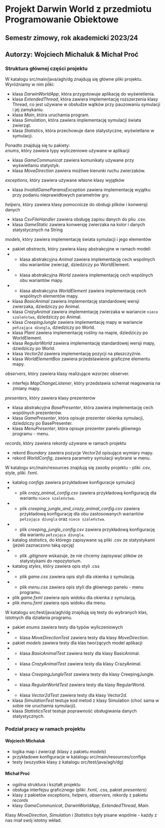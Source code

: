 # Projekt Darwin World z przedmiotu Programowanie Obiektowe
## Semestr zimowy, rok akademicki 2023/24
## Autorzy: Wojciech Michaluk & Michał Proć

### Struktura głównej części projektu
W katalogu src/main/java/agh/dg znajdują się główne pliki projektu.
Wyróżniamy w nim pliki:
- klasa *DarwinWorldApp*, która przygotowuje aplikację do wyświetlenia.
- klasa *ExtendedThread*, która zawiera implementację rozszerzenia klasy Thread, co jest używane w obsłudze wątków przy pauzowaniu symulacji i jej zamykaniu.
- klasa *Main*, która uruchamia program.
- klasa *Simulation*, która zawiera implementację symulacji świata zwierząt.
- klasa *Statistics*, która przechowuje dane statystyczne, wyświetlane w symulacji.

Ponadto znajdują się tu pakiety:   
*enums*, który zawiera typy wyliczeniowe używane w aplikacji
- klasa *GameCommunicat* zawiera komunikaty używane przy wyświetlaniu statystyk.
- klasa *MoveDirection* zawiera możliwe kierunki ruchu zwierzaków.

*exceptions*, który zawiera używane własne klasy wyjątków
- klasa *InvalidGameParamsException* zawiera implementację wyjątku przy podaniu nieprawidłowych parametrów gry.

*helpers*, który zawiera klasy pomocnicze do obsługi plików i konwersji danych
- klasa *CsvFileHandler* zawiera obsługę zapisu danych do pliu .csv.
- klasa *GameStatic* zawiera konwersję zwierzaka na kolor i danych statystycznych na String

*models*, który zawiera implementację świata symulacji i jego elementów
- pakiet *abstracts*, który zawiera klasy abstrakcyjne w ramach modeli
- - klasa abstrakcyjna *Animal* zawiera implementację cech wspólnych obu wariantów zwierząt, dziedziczy po WorldElement.
- - klasa abstrakcyjna *World* zawiera implementację cech wspólnych obu wariantów mapy.
- - klasa abstrakcyjna *WorldElement* zawiera implementację cech wspólnych elementów mapy.
- klasa *BasicAnimal* zawiera implementację standardowej wersji zwierzaka, dziedziczy po Animal.
- klasa *CrazyAnimal* zawiera implementację zwierzaka w wariancie ```nieco szaleństwa```, dziedziczy po Animal.
- klasa *CreepingJungle* zawiera implementację mapy w wariancie ```pełzająca dżungla```, dziedziczy po World.
- klasa *Plant* zawiera implementację rośliny na mapie, dziedziczy po WorldElement.
- klasa *RegularWorld* zawiera implementację standardowej wersji mapy, dziedziczy po World.
- klasa *Vector2d* zawiera implementację pozycji na płaszczyźnie.
- klasa *WorldElementBox* zawiera przedstawienie graficzne elementu mapy.

*observers*, który zawiera klasy realizujące wzorzec observer.
- interfejs *MapChangeListener*, który przedstawia schemat reagowania na zmiany mapy.

*presenters*, który zawiera klasy prezenterów
- klasa abstrakcyjna *BasePresenter*, która zawiera implementację cech wspólnych prezenterów.
- klasa *GamePresenter*, która opisuje prezenter okienka symulacji, dziedziczy po BasePresenter.
- klasa *MenuPresenter*, która opisuje prezenter panelu głównego programu - menu.

*records*, który zawiera rekordy używane w ramach projektu
- rekord *Boundary* zawiera pozycje Vector2d opisujące wymiary mapy.
- rekord *WorldConfig*, zawiera parametry symulacji wybrane w menu. 

W katalogu src/main/resources znajdują się zasoby projektu - pliki .csv, style, pliki .fxml.
- katalog *configs* zawiera przykładowe konfiguracje symulacji
- - plik *crazy_animal_config.csv* zawiera przykładową konfigurację dla wariantu ```nieco szaleństwa```.
- - plik *creeping_jungle_and_crazy_animal_config.csv* zawiera przykładową konfigurację dla obu zastosowanych wariantów ```pełzająca dżungla``` oraz ```nieco szaleństwa```.
- - plik *creeping_jungle_config.csv* zawiera przykładową konfigurację dla wariantu ```pełzająca dżungla```.
- katalog *statistics*, do którego zapisywane są pliki .csv ze statystykami (jeżeli zaznaczono taką opcję)
- - plik *.gitignore* wskazuje, że nie chcemy zapisywać plików ze statystykami do repozytorium.
- katalog *styles*, który zawiera opis styli .css
- - plik *game.css* zawiera opis styli dla okienka z symulacją.
- - plik *menu.css* zawiera opis styli dla głównego panelu - menu programu.
- plik *game.fxml* zawiera opis widoku dla okienka z symulacją.
- plik *menu.fxml* zawiera opis widoku dla menu.

W katalogu src/test/java/agh/dg znajdują się testy do wybranych klas, istotnych dla działania programu.
- pakiet *enums* zawiera testy dla typów wyliczeniowych
- - klasa *MoveDirectionTest* zawiera testy dla klasy *MoveDirection*.
- pakiet *models* zawiera testy dla klas tworzących model aplikacji
- - klasa *BasicAnimalTest* zawiera testy dla klasy BasicAnimal.
- - klasa *CrazyAnimalTest* zawiera testy dla klasy CrazyAnimal.
- - klasa *CreepingJungleTest* zawiera testy dla klasy CreepingJungle.
- - klasa *RegularWorldTest* zawiera testy dla klasy RegularWorld.
- - klasa *Vector2dTest* zawiera testy dla klasy Vector2d.
- klasa *SimulationTest* testuje kod metod z klasy Simulation (choć sama w sobie nie uruchamia symulacji).
- klasa *StatisticsTest* testuje poprawność obsługiwania danych statystycznych. 

### Podział pracy w ramach projektu

#### Wojciech Michaluk
- logika map i zwierząt (klasy z pakietu *models*)
- przykładowe konfiguracje w katalogu src/main/resources/configs
- testy (wszystkie klasy z katalogu src/test/java/agh/dg)

#### Michał Proć
- ogólna struktura i kształt projektu
- obsługa interfejsu graficznego (pliki .fxml, .css, pakiet *presenters*)
- klasy z pakietów *exceptions*, *helpers*, *observers*, rekordy z pakietu *records*
- klasy *GameCommunicat*, *DarwinWorldApp*, *ExtendedThread*, *Main*.


Klasy *MoveDirection*, *Simulation* i *Statistics* były pisane wspólnie - każdy z nas miał swój istotny wkład.
